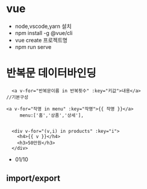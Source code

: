 # vue

- node,vscode,yarn 설치
- npm install -g @vue/cli
- vue create 프로젝트명
- npm run serve

# 반복문 데이터바인딩

```
  <a v-for="반복문이름 in 반복횟수" :key="키값">내용</a>
//기본구성

<a v-for="작명 in menu" :key="작명">{{ 작명 }}</a>
     menu:['홈','상품','상세'],


  <div v-for="(v,i) in products" :key="i">
    <h4>{{ v }}</h4>
    <h3>50만원</h3>
  </div>
```

- 01/10

## import/export
